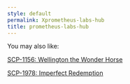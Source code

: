 ```yaml
---
style: default
permalink: Xprometheus-labs-hub
title: prometheus-labs-hub
---
```

You may also like:

[SCP-1156: Wellington the Wonder Horse](http://scp-wiki.net/scp-1156)

[SCP-1978: Imperfect Redemption](http://scp-wiki.net/scp-1978)
